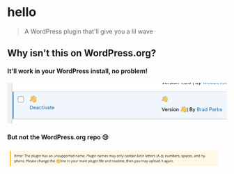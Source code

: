 # hello

> A WordPress plugin that'll give you a lil wave 

## Why isn't this on WordPress.org?

#### It'll work in your WordPress install, no problem!
![](./📷️/👍️.png)

#### But not the WordPress.org repo 😢️
![](./📷️/⁉️.png)
